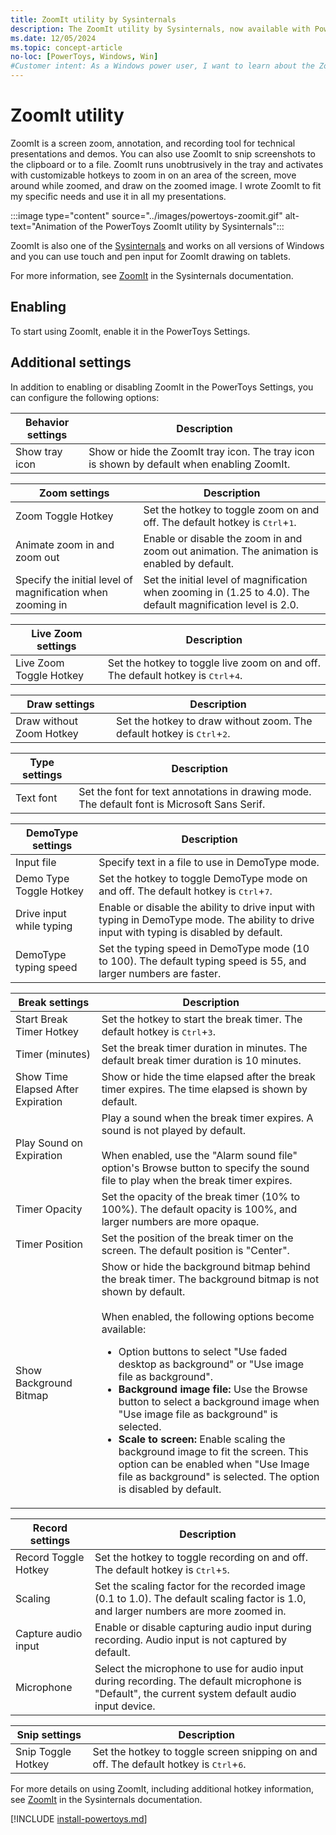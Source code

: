 ```yaml
---
title: ZoomIt utility by Sysinternals
description: The ZoomIt utility by Sysinternals, now available with PowerToys, is a screen zoom, annotation, and recording tool for technical presentations and demos.
ms.date: 12/05/2024
ms.topic: concept-article
no-loc: [PowerToys, Windows, Win]
#Customer intent: As a Windows power user, I want to learn about the ZoomIt utility by Sysinternals, which is now available with PowerToys.
---
```


# ZoomIt utility

ZoomIt is a screen zoom, annotation, and recording tool for technical presentations and demos. You can also use ZoomIt to snip screenshots to the clipboard or to a file. ZoomIt runs unobtrusively in the tray and activates with customizable hotkeys to zoom in on an area of the screen, move around while zoomed, and draw on the zoomed image. I wrote ZoomIt to fit my specific needs and use it in all my presentations.

:::image type="content" source="../images/powertoys-zoomit.gif" alt-text="Animation of the PowerToys ZoomIt utility by Sysinternals":::

ZoomIt is also one of the [Sysinternals](/sysinternals/) and works on all versions of Windows and you can use touch and pen input for ZoomIt drawing on tablets.

For more information, see [ZoomIt](/sysinternals/zoomit/) in the Sysinternals documentation.

## Enabling

To start using ZoomIt, enable it in the PowerToys Settings.

## Additional settings

In addition to enabling or disabling ZoomIt in the PowerToys Settings, you can configure the following options:

| Behavior settings | Description |
|-------------------|-------------|
| Show tray icon | Show or hide the ZoomIt tray icon. The tray icon is shown by default when enabling ZoomIt. |

| Zoom settings | Description |
|---------------|-------------|
| Zoom Toggle Hotkey | Set the hotkey to toggle zoom on and off. The default hotkey is <kbd>Ctrl</kbd>+<kbd>1</kbd>. |
| Animate zoom in and zoom out | Enable or disable the zoom in and zoom out animation. The animation is enabled by default. |
| Specify the initial level of magnification when zooming in | Set the initial level of magnification when zooming in (1.25 to 4.0). The default magnification level is 2.0. |

| Live Zoom settings | Description |
|--------------------|-------------|
| Live Zoom Toggle Hotkey | Set the hotkey to toggle live zoom on and off. The default hotkey is <kbd>Ctrl</kbd>+<kbd>4</kbd>. |

| Draw settings | Description |
|---------------|-------------|
| Draw without Zoom Hotkey | Set the hotkey to draw without zoom. The default hotkey is <kbd>Ctrl</kbd>+<kbd>2</kbd>. |

| Type settings | Description |
|---------------|-------------|
| Text font | Set the font for text annotations in drawing mode. The default font is Microsoft Sans Serif. |

| DemoType settings | Description |
|------------------|-------------|
| Input file | Specify text in a file to use in DemoType mode. |
| Demo Type Toggle Hotkey | Set the hotkey to toggle DemoType mode on and off. The default hotkey is <kbd>Ctrl</kbd>+<kbd>7</kbd>. |
| Drive input while typing | Enable or disable the ability to drive input with typing in DemoType mode. The ability to drive input with typing is disabled by default. |
| DemoType typing speed | Set the typing speed in DemoType mode (10 to 100). The default typing speed is 55, and larger numbers are faster. |

| Break settings | Description |
|----------------|-------------|
| Start Break Timer Hotkey | Set the hotkey to start the break timer. The default hotkey is <kbd>Ctrl</kbd>+<kbd>3</kbd>. |
| Timer (minutes) | Set the break timer duration in minutes. The default break timer duration is 10 minutes. |
| Show Time Elapsed After Expiration | Show or hide the time elapsed after the break timer expires. The time elapsed is shown by default. |
| Play Sound on Expiration | Play a sound when the break timer expires. A sound is not played by default.<br/><br/>When enabled, use the "Alarm sound file" option's Browse button to specify the sound file to play when the break timer expires. |
| Timer Opacity | Set the opacity of the break timer (10% to 100%). The default opacity is 100%, and larger numbers are more opaque. |
| Timer Position | Set the position of the break timer on the screen. The default position is "Center". |
| Show Background Bitmap | Show or hide the background bitmap behind the break timer. The background bitmap is not shown by default.<br/><br/>When enabled, the following options become available:<br/><ul><li>Option buttons to select "Use faded desktop as background" or "Use image file as background".</li><li><strong>Background image file:</strong> Use the Browse button to select a background image when "Use image file as background" is selected.</li><li><strong>Scale to screen:</strong> Enable scaling the background image to fit the screen. This option can be enabled when "Use Image file as background" is selected. The option is disabled by default.</li></ul> |

| Record settings | Description |
|-----------------|-------------|
| Record Toggle Hotkey | Set the hotkey to toggle recording on and off. The default hotkey is <kbd>Ctrl</kbd>+<kbd>5</kbd>. |
| Scaling | Set the scaling factor for the recorded image (0.1 to 1.0). The default scaling factor is 1.0, and larger numbers are more zoomed in. |
| Capture audio input | Enable or disable capturing audio input during recording. Audio input is not captured by default. |
| Microphone | Select the microphone to use for audio input during recording. The default microphone is "Default", the current system default audio input device. |

| Snip settings | Description |
|---------------|-------------|
| Snip Toggle Hotkey | Set the hotkey to toggle screen snipping on and off. The default hotkey is <kbd>Ctrl</kbd>+<kbd>6</kbd>. |

For more details on using ZoomIt, including additional hotkey information, see [ZoomIt](/sysinternals/zoomit/) in the Sysinternals documentation.

[!INCLUDE [install-powertoys.md](../includes/install-powertoys.md)]

